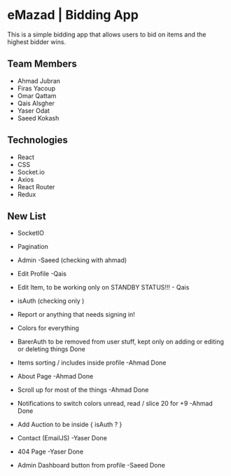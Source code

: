 # eMazad | Bidding App

This is a simple bidding app that allows users to bid on items and the highest bidder wins.

## Team Members

- Ahmad Jubran
- Firas Yacoup
- Omar Qattam
- Qais Alsgher
- Yaser Odat
- Saeed Kokash

## Technologies

- React
- CSS
- Socket.io
- Axios
- React Router
- Redux

## New List

- SocketIO
- Pagination

- Admin -Saeed (checking with ahmad)

- Edit Profile -Qais
- Edit Item, to be working only on STANDBY STATUS!!! - Qais

- isAuth (checking only )
- Report or anything that needs signing in!

- Colors for everything

- BarerAuth to be removed from user stuff, kept only on adding or editing or deleting things Done
- Items sorting / includes inside profile -Ahmad Done
- About Page -Ahmad Done
- Scroll up for most of the things -Ahmad Done
- Notifications to switch colors unread, read / slice 20 for +9 -Ahmad Done
- Add Auction to be inside { isAuth ? }
- Contact (EmailJS) -Yaser Done
- 404 Page -Yaser Done
- Admin Dashboard button from profile -Saeed Done
